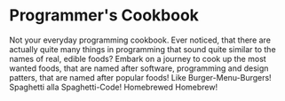 # Programmer's Cookbook
Not your everyday programming cookbook. Ever noticed, that there are actually quite many things in programming that sound quite similar to the names of real, edible foods? Embark on a journey to cook up the most wanted foods, that are named after software, programming and design patters, that are named after popular foods! Like Burger-Menu-Burgers! Spaghetti alla Spaghetti-Code! Homebrewed Homebrew!
